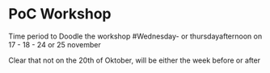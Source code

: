 # PoC Workshop

Time period to Doodle the workshop
#Wednesday- or thursdayafternoon on  17 - 18 - 24 or 25 november


Clear that not on the 20th of Oktober, will be either the week before or after
